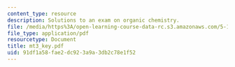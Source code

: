 ```yaml
---
content_type: resource
description: Solutions to an exam on organic chemistry.
file: /media/https%3A/open-learning-course-data-rc.s3.amazonaws.com/5-13-organic-chemistry-ii-fall-2003/91df1a58fae2dc923a9a3db2c78e1f52_mt3_key.pdf
file_type: application/pdf
resourcetype: Document
title: mt3_key.pdf
uid: 91df1a58-fae2-dc92-3a9a-3db2c78e1f52
---
```

